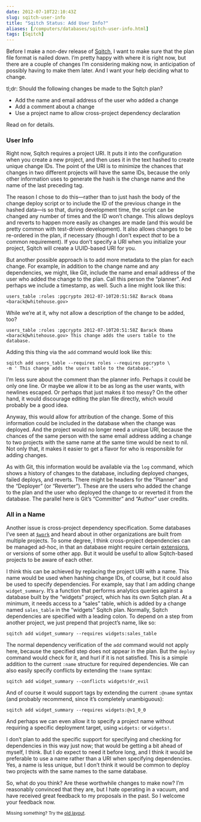 ```yaml
--- 
date: 2012-07-10T22:10:43Z
slug: sqitch-user-info
title: "Sqitch Status: Add User Info?"
aliases: [/computers/databases/sqitch-user-info.html]
tags: [Sqitch]
---
```


<p>Before I make a non-dev release of <a href="http://sqitch.org/">Sqitch</a>, I want to make sure that the plan file format is nailed down. I’m pretty happy with where it is right now, but there are a couple of changes I’m considering making now, in anticipation of possibly having to make them later. And I want your help deciding what to change.</p>

<p>tl;dr: Should the following changes be made to the Sqitch plan?</p>

<ul>
<li>Add the name and email address of the user who added a change</li>
<li>Add a comment about a change</li>
<li>Use a project name to allow cross-project dependency declaration</li>
</ul>


<p>Read on for details.</p>

<h3>User Info</h3>

<p>Right now, Sqitch requires a project URI. It puts it into the configuration when you create a new project, and then uses it in the text hashed to create unique change IDs. The point of the URI is to minimize the chances that changes in two different projects will have the same IDs, because the only other information uses to generate the hash is the change name and the name of the last preceding tag.</p>

<p>The reason I chose to do this—rather than to just hash the body of the change deploy script or to include the ID of the previous change in the hashed data—is so that, during development time, the script can be changed any number of times and the ID won’t change. This allows deploys and reverts to happen more easily as changes are made (and this would be pretty common with test-driven development). It also allows changes to be re-ordered in the plan, if necessary (though I don’t expect <em>that</em> to be a common requirement). If you don’t specify a URI when you initialize your project, Sqitch will create a UUID-based URI for you.</p>

<p>But another possible approach is to add more metadata to the plan for each change. For example, in addition to the change name and any dependencies, we might, like Git, include the name and email address of the user who added the change to the plan. Call this person the “planner”. And perhaps we include a timestamp, as well. Such a line might look like this:</p>

<pre><code>users_table :roles :pgcrypto 2012-07-10T20:51:58Z Barack Obama &lt;barack@whitehouse.gov&gt;
</code></pre>

<p>While we’re at it, why not allow a description of the change to be added, too?</p>

<pre><code>users_table :roles :pgcrypto 2012-07-10T20:51:58Z Barack Obama &lt;barack@whitehouse.gov&gt; This change adds the users table to the database.
</code></pre>

<p>Adding this thing via the <code>add</code> command would look like this:</p>

<pre><code>sqitch add users_table --requires roles --requires pgcrypto \
-m ' This change adds the users table to the database.'
</code></pre>

<p>I’m less sure about the comment than the planner info. Perhaps it could be only one line. Or maybe we allow it to be as long as the user wants, with newlines escaped. Or perhaps that just makes it too messy? On the other hand, it would discourage editing the plan file directly, which would probably be a good idea.</p>

<p>Anyway, this would allow for attribution of the change. Some of this information could be included in the database when the change was deployed. And the project would no longer need a unique URI, because the chances of the same person with the same email address adding a change to two projects with the same name at the same time would be next to nil. Not only that, it makes it easier to get a flavor for who is responsible for adding changes.</p>

<p>As with Git, this information would be available via the <code>log</code> command, which shows a history of changes to the database, including deployed changes, failed deploys, and reverts. There might be headers for the “Planner” and the “Deployer” (or “Reverter”). These are the users who added the change to the plan and the user who deployed the change to or reverted it from the database. The parallel here is Git’s “Committer” and “Author” user credits.</p>

<h3>All in a Name</h3>

<p>Another issue is cross-project dependency specification. Some databases I’ve seen at <a href="http://iovation.com/"><code>$work</code></a> and  heard about in other organizations are built from multiple projects. To some degree, I think cross-project dependencies can be managed ad-hoc, in that an database might require certain <a href="http://www.postgresql.org/docs/9.1/static/extend-extensions.html">extensions</a>, or versions of some other app. But it would be useful to allow Sqitch-based projects to be aware of each other.</p>

<p>I think this can be achieved by replacing the project URI with a name. This name would be used when hashing change IDs, of course, but it could also be used to specify dependencies. For example, say that I am adding change <code>widget_summary</code>. It’s a function that performs analytics queries against a database built by the “widgets” project, which has its own Sqitch plan. At a minimum, it needs access to a “sales” table, which is added by a change named <code>sales_table</code> in the “widgets” Sqitch plan. Normally, Sqitch dependencies are specified with a leading colon. To depend on a step from another project, we just prepend that project’s name, like so:</p>

<pre><code>sqitch add widget_summary --requires widgets:sales_table
</code></pre>

<p>The normal dependency verification of the <code>add</code> command would not apply here, because the specified step does not appear in the plan. But the <code>deploy</code> command would check for it, and hurl if it is not satisfied. This is a simple addition to the current <code>:name</code> structure for required dependencies. We can also easily specify conflicts by extending the <code>!name</code> syntax:</p>

<pre><code>sqitch add widget_summary --conflicts widgets!dr_evil
</code></pre>

<p>And of course it would support tags by extending the current <code>:@name</code> syntax (and probably recommend, since it’s completely unambiguous):</p>

<pre><code>sqitch add widget_summary --requires widgets:@v1_0_0
</code></pre>

<p>And perhaps we can even allow it to specify a project name without requiring a specific deployment target, using <code>widgets:</code> or <code>widgets!</code>.</p>

<p>I don’t plan to add the specific support for specifying and checking for dependencies in this way just now; that would be getting a bit ahead of myself, I think. But I <em>do</em> expect to need it before long, and I think it would be preferable to use a name rather than a URI when specifying dependencies. Yes, a name is less unique, but I don’t think it would be common to deploy two projects with the same names to the same database.</p>

<p>So, what do you think? Are these worthwhile changes to make now? I’m reasonably convinced that they are, but I hate operating in a vacuum, and have received great feedback to my proposals in the past. So I welcome your feedback now.</p>

<p class="past"><small>Missing something? Try the <a rel="nofollow" href="http://past.justatheory.com/computers/databases/sqitch-user-info.html">old layout</a>.</small></p>


